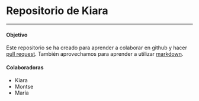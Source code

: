 # Repositorio de Kiara
------------------
#### Objetivo
Este repositorio se ha creado para aprender a colaborar en github y hacer [pull request](https://docs.github.com/es/pull-requests/collaborating-with-pull-requests/proposing-changes-to-your-work-with-pull-requests/creating-a-pull-request). 
También aprovechamos para aprender a utilizar [markdown](https://www.markdownguide.org).

#### Colaboradoras

- Kiara
- Montse
- María
